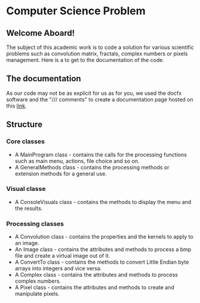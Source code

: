 # Computer Science Problem

## Welcome Aboard! 

The subject of this academic work is to code a solution for various scientific problems such as convolution matrix, fractals, complex numbers or pixels management. 
Here is a  to get to the documentation of the code.

## The documentation

As our code may not be as explicit for us as for you, we used the docfx software and the "/// comments" to create a documentation page hosted on this [link](https://morgankryze.github.io/Computer_Science_Problem/ "Complete documetation").

## Structure

### Core classes

* A MainProgram class - contains the calls for the processing functions such as main menu, actions, file choice and so on.
* A GeneralMethods class - contains the processing methods or extension methods for a general use.

### Visual classe

* A ConsoleVisuals class - contains the methods to display the menu and the results.

### Processing classes

* A Convolution class - contains the properties and the kernels to apply to an image.
* An Image class - contains the attributes and methods to process a bmp file and create a virtual image out of it.
* A ConvertTo class - contains the methods to convert Little Endian byte arrays into integers and vice versa.
* A Complex class - contains the attributes and methods to process complex numbers.
* A Pixel class - contains the attributes and methods to create and manipulate pixels.


